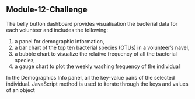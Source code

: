 ## Module-12-Challenge

The belly button dashboard provides visualisation the bacterial data for each volunteer and includes the following:
  1) a panel for demographic information,
  2) a bar chart of the top ten bacterial species (OTUs) in a volunteer’s navel, 
  3) a bubble chart to visualize the relative frequency of all the bacterial species,
  4) a gauge chart to plot the weekly washing frequency of the individual

In the Demographics Info panel, all the key-value pairs of the selected individual.
JavaScript method is used to iterate through the keys and values of an object
